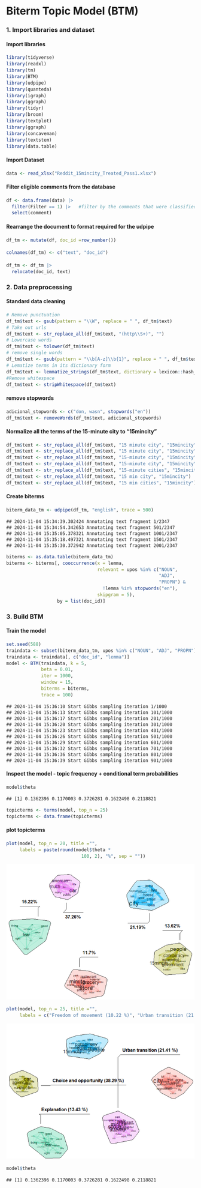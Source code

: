 Biterm Topic Model (BTM)
================

### 1. Import libraries and dataset

#### Import libraries

``` r
library(tidyverse)
library(readxl)
library(tm)
library(BTM)
library(udpipe)
library(quanteda)
library(igraph)
library(ggraph)
library(tidyr)
library(broom)
library(textplot)
library(ggraph)
library(concaveman)
library(textstem)
library(data.table)
```

#### Import Dataset

``` r
data <- read_xlsx("Reddit_15mincity_Treated_Pass1.xlsx")
```

#### Filter eligible comments from the database

``` r
df <- data.frame(data) |>
  filter(Filter == 1) |>   #filter by the comments that were classified as relevant
  select(comment)
```

#### Rearrange the document to format required for the udpipe

``` r
df_tm <- mutate(df, doc_id =row_number())

colnames(df_tm) <- c("text", "doc_id")

df_tm <- df_tm |> 
  relocate(doc_id, text)
```

### 2. Data preprocessing

#### Standard data cleaning

``` r
# Remove punctuation
df_tm$text <- gsub(pattern = "\\W", replace = " ", df_tm$text)
# Take out urls
df_tm$text <- str_replace_all(df_tm$text, "(http\\S+)", "")
# Lowercase words
df_tm$text <- tolower(df_tm$text)
# remove single words 
df_tm$text <- gsub(pattern = "\\b[A-z]\\b{1}", replace = " ", df_tm$text) 
# Lematize terms in its dictionary form
df_tm$text <- lemmatize_strings(df_tm$text, dictionary = lexicon::hash_lemmas)
#Remove whitespace
df_tm$text <- stripWhitespace(df_tm$text)
```

#### remove stopwords

``` r
adicional_stopwords <- c("don, wasn", stopwords("en"))
df_tm$text <- removeWords(df_tm$text, adicional_stopwords)
```

#### Normalize all the terms of the 15-minute city to “15mincity”

``` r
df_tm$text <- str_replace_all(df_tm$text, "15 minute city", "15mincity")
df_tm$text <- str_replace_all(df_tm$text, "15 minute city", "15mincity")
df_tm$text <- str_replace_all(df_tm$text, "15-minute city", "15mincity")
df_tm$text <- str_replace_all(df_tm$text, "15-minute city", "15mincity")
df_tm$text <- str_replace_all(df_tm$text, "15-minute cities", "15mincity")
df_tm$text <- str_replace_all(df_tm$text, "15 min city", "15mincity")
df_tm$text <- str_replace_all(df_tm$text, "15 min cities", "15mincity")
```

#### Create biterms

``` r
biterm_data_tm <- udpipe(df_tm, "english", trace = 500)
```

    ## 2024-11-04 15:34:39.302424 Annotating text fragment 1/2347
    ## 2024-11-04 15:34:54.342653 Annotating text fragment 501/2347
    ## 2024-11-04 15:35:05.378321 Annotating text fragment 1001/2347
    ## 2024-11-04 15:35:18.497321 Annotating text fragment 1501/2347
    ## 2024-11-04 15:35:30.372942 Annotating text fragment 2001/2347

``` r
biterms <- as.data.table(biterm_data_tm)
biterms <- biterms[, cooccurrence(x = lemma,
                                  relevant = upos %in% c("NOUN",
                                                         "ADJ",
                                                         "PROPN") & 
                                    !lemma %in% stopwords("en"),
                                  skipgram = 5),
                   by = list(doc_id)]
```

### 3. Build BTM

#### Train the model

``` r
set.seed(588)
traindata <- subset(biterm_data_tm, upos %in% c("NOUN", "ADJ", "PROPN"))
traindata <- traindata[, c("doc_id", "lemma")]
model <- BTM(traindata, k = 5, 
             beta = 0.01, 
             iter = 1000,
             window = 15,
             biterms = biterms, 
             trace = 100)
```

    ## 2024-11-04 15:36:10 Start Gibbs sampling iteration 1/1000
    ## 2024-11-04 15:36:13 Start Gibbs sampling iteration 101/1000
    ## 2024-11-04 15:36:17 Start Gibbs sampling iteration 201/1000
    ## 2024-11-04 15:36:20 Start Gibbs sampling iteration 301/1000
    ## 2024-11-04 15:36:23 Start Gibbs sampling iteration 401/1000
    ## 2024-11-04 15:36:26 Start Gibbs sampling iteration 501/1000
    ## 2024-11-04 15:36:29 Start Gibbs sampling iteration 601/1000
    ## 2024-11-04 15:36:32 Start Gibbs sampling iteration 701/1000
    ## 2024-11-04 15:36:36 Start Gibbs sampling iteration 801/1000
    ## 2024-11-04 15:36:39 Start Gibbs sampling iteration 901/1000

#### Inspect the model - topic frequency + conditional term probabilities

``` r
model$theta
```

    ## [1] 0.1362396 0.1170003 0.3726281 0.1622498 0.2118821

``` r
topicterms <- terms(model, top_n = 25)
topicterms <- data.frame(topicterms)
```

#### plot topicterms

``` r
plot(model, top_n = 20, title ="",
     labels = paste(round(model$theta *
                            100, 2), "%", sep = ""))
```

![](BTM_files/figure-gfm/unnamed-chunk-11-1.png)<!-- -->

``` r
plot(model, top_n = 25, title ="",
     labels = c("Freedom of movement (10.22 %)", "Urban transition (21.41 %)", "Choice and opportunity (38.29 %)", "Explanation (13.43 %)", "Apprehension and misinformation (16.65 %)"))
```

![](BTM_files/figure-gfm/unnamed-chunk-11-2.png)<!-- -->

``` r
model$theta
```

    ## [1] 0.1362396 0.1170003 0.3726281 0.1622498 0.2118821
